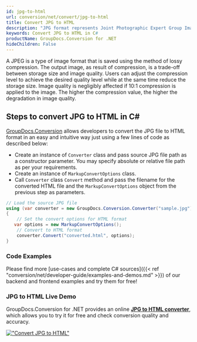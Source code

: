 ```yaml
---
id: jpg-to-html
url: conversion/net/convert/jpg-to-html
title: Convert JPG to HTML
description: "JPG format represents Joint Photographic Expert Group Image File with .jpg extension. Learn how to convert JPG to HTML file programmatically in C# language using GroupDocs.Conversion for .NET library."
keywords: Convert JPG to HTML in C#
productName: GroupDocs.Conversion for .NET
hideChildren: False
---
```


A JPEG is a type of image format that is saved using the method of lossy compression. The output image, as result of compression, is a trade-off between storage size and image quality. Users can adjust the compression level to achieve the desired quality level while at the same time reduce the storage size. Image quality is negligibly affected if 10:1 compression is applied to the image.  The higher the compression value, the higher the degradation in image quality.

## Steps to convert JPG to HTML in C#

[GroupDocs.Conversion](https://products.groupdocs.com/conversion/net) allows developers to convert the JPG file to HTML format in an easy and intuitive way just using a few lines of code as described below:

* Create an instance of `Converter` class and pass source JPG file path as a constructor parameter. You may specify absolute or relative file path as per your requirements. 
* Create an instance of `MarkupConvertOptions` class.
* Call `Converter` class `Convert` method and pass the filename for the converted HTML file and the `MarkupConvertOptions` object from the previous step as parameters.

```csharp
// Load the source JPG file
using (var converter = new GroupDocs.Conversion.Converter("sample.jpg"))
{
    // Set the convert options for HTML format
   var options = new MarkupConvertOptions();
    // Convert to HTML format
    converter.Convert("converted.html", options);
}
```

### Code Examples

Please find more [use-cases and complete C# sources]({{< ref "conversion/net/developer-guide/examples-and-demos.md" >}}) of our backend and frontend examples and try them for free!

### JPG to HTML Live Demo

GroupDocs.Conversion for .NET provides an online [**JPG to HTML converter**](https://products.groupdocs.app/conversion/jpg-to-html), which allows you to try it for free and check conversion quality and accuracy.

[!["Convert JPG to HTML"](conversion/net/images/convert-to-html/convert-jpg-to-html.png)](https://products.groupdocs.app/conversion/jpg-to-html)